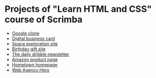 # Projects of "Learn HTML and CSS" course of Scrimba

<ul>
  <li><a href="https://brilliant-brigadeiros-a9f5a9.netlify.app/" target="_blank">Google clone</a></li>
  <li><a href="https://nimble-syrniki-ed0368.netlify.app/" target="_blank">Digital business card</a></li>
  <li><a href="https://startling-snickerdoodle-24465f.netlify.app/" target="_blank">Space exploration site</a></li>
  <li><a href="https://65fddb373840ca5561d9ae01--celadon-bunny-7d77d7.netlify.app/" target="_blank">Birthday gift site</a></li>
  <li><a href="https://incredible-caramel-702f2f.netlify.app/" target="_blank">The daily dribble newsletter</a></li>
  <li><a href="https://brilliant-puffpuff-e82ab2.netlify.app/" target="_blank">Amazon product page</a></li>
  <li><a href="" target="_blank">Hometown homepage</a></li>
  <li><a href="" target="_blank">Web Agency Hero</a></li>
</ul>
